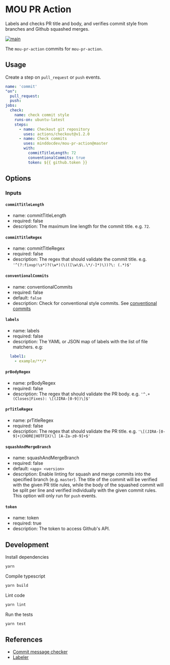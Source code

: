 # MOU PR Action

Labels and checks PR title and body, and verifies commit style from branches and Github squashed merges.

[![main](https://github.com/minddocdev/mou-pr-action/workflows/main/badge.svg)](https://github.com/minddocdev/mou-pr-action/actions?workflow=main)

The `mou-pr-action` commits for `mou-pr-action`.

## Usage

Create a step on `pull_request` or `push` events.

```yaml
name: 'commit'
"on":
  pull_request:
  push:
jobs:
  check:
    name: check commit style
    runs-on: ubuntu-latest
    steps:
      - name: Checkout git repository
        uses: actions/checkout@v1.2.0
      - name: Check commits
        uses: minddocdev/mou-pr-action@master
        with:
          commitTitleLength: 72
          conventionalCommits: true
          token: ${{ github.token }}
```

## Options

### Inputs

#### `commitTitleLength`

- name: commitTitleLength
- required: false
- description: The maximum line length for the commit title. e.g. `72`.

#### `commitTitleRegex`

- name: commitTitleRegex
- required: false
- description: The regex that should validate the commit title.
e.g. `'^(?:fixup!\s*)?(\w*)(\(([\w\$\.\*/-]*)\))?\: (.*)$'`

#### `conventionalCommits`

- name: conventionalCommits
- required: false
- default: `false`
- description: Check for conventional style commits.
See [conventional commits](https://www.conventionalcommits.org/)

#### `labels`

- name: labels
- required: false
- description: The YAML or JSON map of labels with the list of file matchers.
e.g:

```yaml
  label1:
    - example/**/*
```

#### `prBodyRegex`

- name: prBodyRegex
- required: false
- description: The regex that should validate the PR body.
e.g. `'^.+(Closes|Fixes): \[(JIRA-[0-9])\]$'`

#### `prTitleRegex`

- name: prTitleRegex
- required: false
- description: The regex that should validate the PR title.
e.g. `'\[(JIRA-[0-9]+|CHORE|HOTFIX)\] [A-Za-z0-9]+$'`

#### `squashAndMergeBranch`

- name: squashAndMergeBranch
- required: false
- default: `<app> <version>`
- description: Enable linting for squash and merge commits into the specified branch
(e.g. `master`). The title of the commit will be verified with the given PR title rules, while the
body of the squashed commit will be split per line and verified individually with the given
commit rules. This option will only run for `push` events.

#### `token`

- name: token
- required: true
- description: The token to access Github's API.

## Development

Install dependencies

```bash
yarn
```

Compile typescript

```bash
yarn build
```

Lint code

```bash
yarn lint
```

Run the tests

```bash
yarn test
```

## References

- [Commit message checker](https://github.com/GsActions/commit-message-checker)
- [Labeler](https://github.com/actions/labeler)
